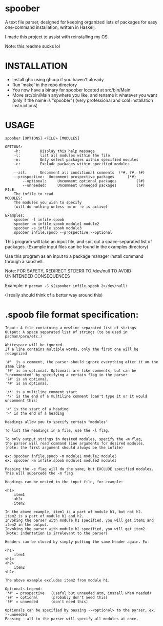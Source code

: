 # spoober
A text file parser, designed for keeping organized lists of packages for easy one-command installation, written in Haskell.

I made this project to assist with reinstalling my OS

Note: this readme sucks lol

# INSTALLATION
- Install ghc using ghcup if you haven't already
- Run 'make' in the repo directory
- You now have a binary for spoober located at src/bin/Main
- Move src/bin/Main anywhere you like, and rename it whatever you want (only if the name is "spoober")
(very professional and cool installation instructions)

# USAGE
	spoober [OPTIONS] <FILE> [MODULES]

	OPTIONS: 
		-h: 		Display this help message
		-l: 		list all modules within the file
		-m: 		Only select packages within specified modules
		-e: 		Exclude packages within specified modules
	 
	 	--all: 		Uncomment all conditional comments 	(*#, ?#, !#)
   		--prospective: 	Uncomment prospective packages 		(*#)
     		--optional: 	Uncomment optional packages 		(?#)
       		--unneeded: 	Uncomment unneeded packages 		(!#)
	FILE:
		The infile to read
	MODULES:
		The modules you wish to specify
		(will do nothing unless -m or -e is active)

  	Examples:
		spoober -l infile.spoob
		spoober -m infile.spoob module1 module2
		spoober -e infile.spoob module3
		spoober infile.spoob --prospective --optional

This program will take an input file, and spit out a space-separated list of packages.
(Example input files can be found in the examples directory)

Use this program as an input to a package manager install command through a subshell.

Note: FOR SAFETY, REDIRECT STDERR TO /dev/null TO AVOID UNINTENDED CONSEQUENCES

Example: 
	`# pacman -S $(spoober infile.spoob 2>/dev/null)`

(I really should think of a better way around this)

# .spoob file format specification:

	Input: A file containing a newline separated list of strings
	Output: A space separated list of strings (to be used in pacman/paru/etc.)
	
	Whitespace will be ignored.
	If a line contains multiple words, only the first one will be recognized
	
	'#'  is a comment, the parser should ignore everything after it on the same line
	'!#' is an optional. Optionals are like comments, but can be "uncommented" by specifying a certain flag in the parser
	'?#' is an optional.
	'*#' is an optional.
	
	'/*' is a multiline comment start
	'*/' is the end of a multiline comment (can't type it or it would uncomment this)
	
	'<' is the start of a heading
	'>' is the end of a heading
	
	Headings allow you to specify certain "modules"
	
	To list the headings in a file, use the -l flag.
	
	To only output strings in desired modules, specify the -m flag,
	the parser will read command line arguments for desired modules.
	(note: the first argument should always be the infile)
	
	ex: spoober infile.spoob -m module1 module2 module3
	ex: spoober -m infile.spoob module1 module2 module3
	
	Passing the -e flag will do the same, but EXCLUDE specified modules.
	This will supercede the -m flag.
	
	Headings can be nested in the input file, for example:
	
	<h1>
	    item1
	    <h2>
		item2
	
	In the above example, item1 is a part of module h1, but not h2.
	item2 is a part of module h1 and h2.
	Invoking the parser with module h1 specified, you will get item1 and item2 in the output.
	Invoking the parser with module h2 specified, you will get item2.
	(Note: indentation is irrelevant to the parser)
	
	Headers can be closed by simply putting the same header again. Ex:
	
	<h1>
	    item1
	<h1>
	<h2>
	    item2
	<h2>
	
	The above example excludes item2 from module h1.
	
	Optionals Legend:
	'*#' = prospective   (useful but unneeded atm, install when needed)
	'?#' = optional      (probably don't need this)
	'!#' = unneeded      (don't need this)
	
	Optionals can be specified by passing --<optional> to the parser, ex. --unneeded
	Passing --all to the parser will specify all modules at once.
